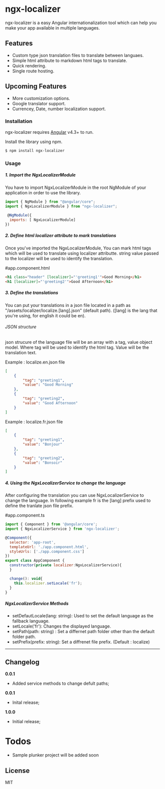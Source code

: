 # ngx-localizer

ngx-localizer is a easy Angular internationalization tool which can help you make your app available in multiple languages.

## Features
  - Custom type json translation files to translate between languaes.
  - Simple html attribute to markdown html tags to translate.
  - Quick rendering.
  - Single route hosting.

## Upcoming Features
- More customization options.
- Google translator support.
- Currencey, Date, number localization support.

### Installation

ngx-localizer requires [Angular](https://angular.io) v4.3+ to run.

Install the library using npm.

```sh
$ npm install ngx-localizer
```

### Usage

##### 1. Import the NgxLocalizerModule

You have to import NgxLocalizerModule in the root NgModule of your application in order to use the library.
```javascript
import { NgModule } from "@angular/core";
import { NgxLocalizerModule } from "ngx-localizer";
 
 @NgModule({
  imports: [ NgxLocalizerModule]
})
```

##### 2. Define html localizer attribute to mark translations
Once you've imported the NgxLocalizerModule, You can mark html tags which will be used to translate using localizer attributte. string value passed to the localizer will be used to identify the translation.

#app.component.html
```html 
<h1 class="header" [localizer]="'greeting1'">Good Morning</h1>
<h1 [localizer]="'greeting2'">Good Afternoon</h1> 
```

##### 3. Define the translations
You can put your translations in a json file located in a path as "/assets/localizer/localize.[lang].json" (default path). ([lang] is the lang that you're using, for english it could be en).

###### JSON structure
json strucure of the language file will be an array with a tag, value object model. Where tag will be used to identify the html tag. Value will be the translation text.

Example : localize.en.json file
```json
[
    {
        "tag": "greeting1",
        "value": "Good Morning"
    },
    {
        "tag": "greeting2",
        "value": "Good Afternoon"
    }
]
```

Example : localize.fr.json file
```json
[
    {
        "tag": "greeting1",
        "value": "Bonjour"
    },
    {
        "tag": "greeting2",
        "value": "Bonsoir"
    }
]
```

##### 4. Using the NgxLocalizerService to change the language
After configuring the translation you can use NgxLocalizerService to change the language. In following example fr is the [lang] prefix used to define the tranlate json file prefix.

#app.component.ts
```javascript
import { Component } from '@angular/core';
import { NgxLocalizerService } from 'ngx-localizer';

@Component({
  selector: 'app-root',
  templateUrl: './app.component.html',
  styleUrls: ['./app.component.css']
})
export class AppComponent {
  constructor(private localizer:NgxLocalizerService){
  }

  change(): void{
    this.localizer.setLocale('fr');
  }
}
```

##### NgxLocalizerService Methods
- setDefautLocale(lang: string): Used to set the default language as the fallback language.
- setLocale('fr'): Changes the displayed language.
- setPath(path: string) : Set a differnet path folder other than the default folder path.
- setPrefix(prefix: string): Set a diffrenet file prefix. (Default : localize)


-------------
Changelog
-------------

**0.0.1**
- Added service methods to change defult paths;

**0.0.1**
- Inital release;



**1.0.0**
- Initial release;

# Todos
 - Sample plunker project will be added soon

License
----
MIT